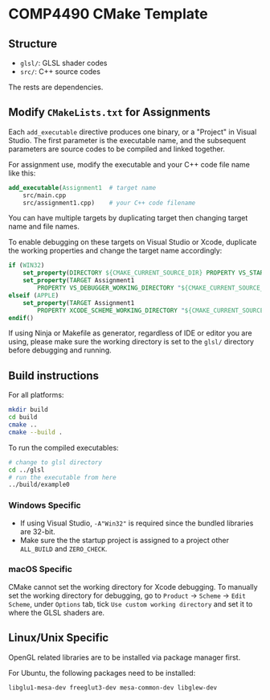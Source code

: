 # COMP4490 CMake Template

## Structure
- `glsl/`: GLSL shader codes
- `src/`: C++ source codes

The rests are dependencies.


## Modify `CMakeLists.txt` for Assignments
Each `add_executable` directive produces one binary, or a "Project" in Visual Studio. The first parameter is the executable name, and the subsequent parameters are source codes to be compiled and linked together.

For assignment use, modify the executable and your C++ code file name like this:

```cmake
add_executable(Assignment1  # target name
    src/main.cpp         
    src/assignment1.cpp)    # your C++ code filename
```

You can have multiple targets by duplicating target then changing target name and file names.

To enable debugging on these targets on Visual Studio or Xcode, duplicate the working properties and change the target name accordingly:
```cmake
if (WIN32)
    set_property(DIRECTORY ${CMAKE_CURRENT_SOURCE_DIR} PROPERTY VS_STARTUP_PROJECT example0)
    set_property(TARGET Assignment1
        PROPERTY VS_DEBUGGER_WORKING_DIRECTORY "${CMAKE_CURRENT_SOURCE_DIR}/glsl")
elseif (APPLE)
    set_property(TARGET Assignment1 
        PROPERTY XCODE_SCHEME_WORKING_DIRECTORY "${CMAKE_CURRENT_SOURCE_DIR}/glsl")
endif()
```

If using Ninja or Makefile as generator, regardless of IDE or editor you are using, please make sure the working directory is set to the `glsl/` directory before debugging and running.



## Build instructions
For all platforms:
```bash
mkdir build
cd build
cmake ..
cmake --build .
```

To run the compiled executables:
```bash
# change to glsl directory 
cd ../glsl
# run the executable from here
../build/example0
```

### Windows Specific
- If using Visual Studio, `-A"Win32"` is required since the bundled libraries are 32-bit.
- Make sure the the startup project is assigned to a project other `ALL_BUILD` and `ZERO_CHECK`.

### macOS Specific
CMake cannot set the working directory for Xcode debugging. To manually set the working directory for debugging, go to `Product` -> `Scheme` -> `Edit Scheme`, under `Options` tab, tick `Use custom working directory` and set it to where the GLSL shaders are.

## Linux/Unix Specific
OpenGL related libraries are to be installed via package manager first.

For Ubuntu, the following packages need to be installed:
```
libglu1-mesa-dev freeglut3-dev mesa-common-dev libglew-dev
```
